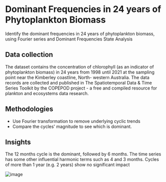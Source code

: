 # Dominant Frequencies in 24 years of Phytoplankton Biomass
Identify the dominant frequencies in 24 years of phytoplankton biomass, using Fourier series and Dominant Frequencies State Analysis 

## Data collection
The dataset contains the concentration of chlorophyll (as an indicator of phytoplankton biomass) in 24 years from 1998 until 2021 at the sampling point near the Kimberley coastline, North- western Australia. The data records are collected and published in The Spatiotemporal Data & Time Series Toolkit by the COPEPOD project - a free and compiled resource for plankton and ecosystems data research. 

## Methodologies
* Use Fourier transformation to remove underlying cyclic trends
* Compare the cycles' magnitude to see which is dominant.

## Insights
The 12 months cycle is the dominant, followed by 6 months.
The time series has some other influential harmonic terms such as 4 and 3 months.
Cycles of more than 1 year (e.g. 2 years) show no significant impact

![image](https://github.com/melliemainguyen71/dominant_frequencies_plankton/assets/98959461/e86cd21a-fb2c-4136-a373-c1afa5807448)


